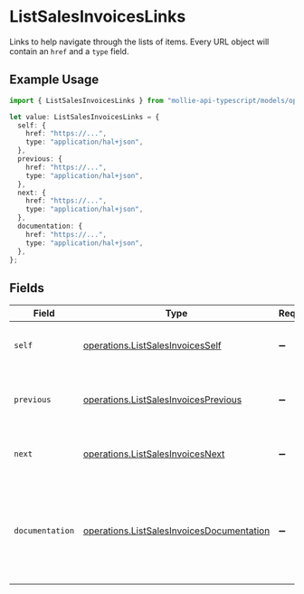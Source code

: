 # ListSalesInvoicesLinks

Links to help navigate through the lists of items. Every URL object will contain an `href` and a `type` field.

## Example Usage

```typescript
import { ListSalesInvoicesLinks } from "mollie-api-typescript/models/operations";

let value: ListSalesInvoicesLinks = {
  self: {
    href: "https://...",
    type: "application/hal+json",
  },
  previous: {
    href: "https://...",
    type: "application/hal+json",
  },
  next: {
    href: "https://...",
    type: "application/hal+json",
  },
  documentation: {
    href: "https://...",
    type: "application/hal+json",
  },
};
```

## Fields

| Field                                                                                                  | Type                                                                                                   | Required                                                                                               | Description                                                                                            |
| ------------------------------------------------------------------------------------------------------ | ------------------------------------------------------------------------------------------------------ | ------------------------------------------------------------------------------------------------------ | ------------------------------------------------------------------------------------------------------ |
| `self`                                                                                                 | [operations.ListSalesInvoicesSelf](../../models/operations/listsalesinvoicesself.md)                   | :heavy_minus_sign:                                                                                     | The URL to the current set of items.                                                                   |
| `previous`                                                                                             | [operations.ListSalesInvoicesPrevious](../../models/operations/listsalesinvoicesprevious.md)           | :heavy_minus_sign:                                                                                     | The previous set of items, if available.                                                               |
| `next`                                                                                                 | [operations.ListSalesInvoicesNext](../../models/operations/listsalesinvoicesnext.md)                   | :heavy_minus_sign:                                                                                     | The next set of items, if available.                                                                   |
| `documentation`                                                                                        | [operations.ListSalesInvoicesDocumentation](../../models/operations/listsalesinvoicesdocumentation.md) | :heavy_minus_sign:                                                                                     | In v2 endpoints, URLs are commonly represented as objects with an `href` and `type` field.             |